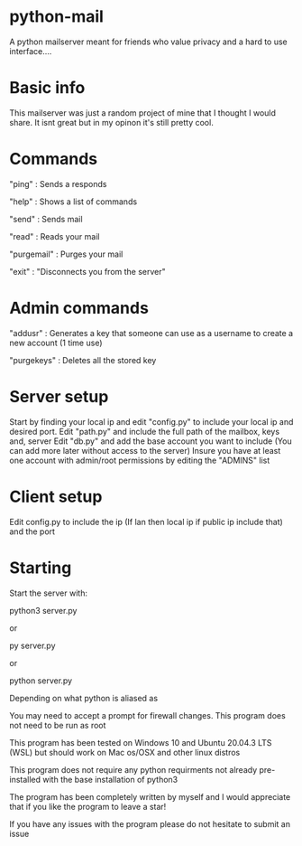 # python-mail
A python mailserver meant for friends who value privacy and a hard to use interface....

# Basic info
This mailserver was just a random project of mine that I thought I would share.
It isnt great but in my opinon it's still pretty cool.

# Commands
"ping" : Sends a responds

"help" : Shows a list of commands

"send" : Sends mail

"read" : Reads your mail

"purgemail" : Purges your mail

"exit" : "Disconnects you from the server"

# Admin commands
"addusr" : Generates a key that someone can use as a username to create a new account (1 time use)

"purgekeys" : Deletes all the stored key


# Server setup
Start by finding your local ip and edit "config.py" to include your local ip and desired port.
Edit "path.py" and include the full path of the mailbox, keys and, server
Edit "db.py" and add the base account you want to include (You can add more later without access to the server)
Insure you have at least one account with admin/root permissions by editing the "ADMINS" list

# Client setup
Edit config.py to include the ip (If lan then local ip if public ip include that) and the port

# Starting
Start the server with:

python3 server.py

or 

py server.py

or 

python server.py

Depending on what python is aliased as

You may need to accept a prompt for firewall changes.
This program does not need to be run as root

This program has been tested on Windows 10 and Ubuntu 20.04.3 LTS (WSL) but should work on Mac os/OSX and other linux distros

This program does not require any python requirments not already pre-installed with the base installation of python3

The program has been completely written by myself and I would appreciate that if you like the program to leave a star!

If you have any issues with the program please do not hesitate to submit an issue
